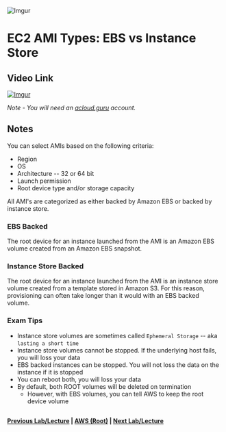 ![Imgur](https://i.imgur.com/9awJmtb.png)


EC2 AMI Types: EBS vs Instance Store
======

## Video Link

[![Imgur](https://i.imgur.com/euQwwz0.png)](https://acloud.guru/course/aws-certified-solutions-architect-associate/learn/ec2/ebs-vs-is/watch)

*Note - You will need an [acloud.guru](acloud.guru) account.*


## Notes

You can select AMIs based on the following criteria:
  * Region
  * OS
  * Architecture -- 32 or 64 bit
  * Launch permission
  * Root device type and/or storage capacity

All AMI's are categorized as either backed by Amazon EBS or backed by instance store.


### EBS Backed

The root device for an instance launched from the AMI is an Amazon EBS volume created from an Amazon EBS snapshot.


### Instance Store Backed

The root device for an instance launched from the AMI is an instance store volume created from a template stored in
Amazon S3. For this reason, provisioning can often take longer than it would with an EBS backed volume.


### Exam Tips

* Instance store volumes are sometimes called `Ephemeral Storage` -- aka `lasting a short time`  
* Instance store volumes cannot be stopped.  If the underlying host fails, you will loss your data
* EBS backed instances can be stopped. You will not loss the data on the instance if it is stopped
* You can reboot both, you will loss your data
* By default, both ROOT volumes will be deleted on termination
  * However, with EBS volumes, you can tell AWS to keep the root device volume
  

## 

**[Previous Lab/Lecture](ec2-ami-types.md) | [AWS (Root)](../readme.adoc) | [Next Lab/Lecture](ec2-elastic-load-balancer-lab.md)** 
 
